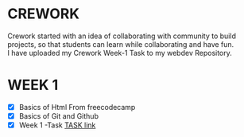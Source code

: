 # **CREWORK** 
Crework started with an idea of collaborating with community to build projects, so that students can learn while collaborating and have fun. 
<br> I have uploaded my Crework Week-1 Task to my webdev Repository.

# **WEEK 1**
- [x] Basics of Html From freecodecamp
- [x] Basics of Git and Github
- [x] Week 1 
    -Task  [TASK link](https://github.com/Shineuptillast/WEB_DEV/tree/main/WEEK_1_TASK_CRE)
